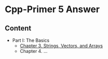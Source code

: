 # Cpp-Primer 5 Answer

## Content
- Part I: The Basics
   - [Chapter 3. Strings, Vectors, and Arrays](https://github.com/gong7788/cpp-primer/blob/master/ch01/README.md)
   - Chapter 4. ...
